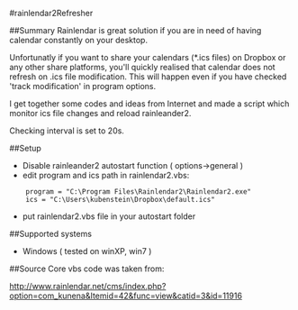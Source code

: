 #rainlendar2Refresher

##Summary
Rainlendar is great solution if you are in need of having calendar constantly on your desktop.

Unfortunatly if you want to share your calendars (*.ics files) on Dropbox or any other share platforms, you'll quickly realised that calendar does not refresh on .ics file modification. This will happen even if you have checked 'track modification' in program options.

I get together some codes and ideas from Internet and made a script which monitor ics file changes and reload rainleander2.

Checking interval is set to 20s.

##Setup
* Disable rainleander2 autostart function ( options->general )
* edit program and ics path in rainlendar2.vbs:

```
    program = "C:\Program Files\Rainlendar2\Rainlendar2.exe"
    ics = "C:\Users\kubenstein\Dropbox\default.ics"
```

* put rainlendar2.vbs file in your autostart folder

##Supported systems
* Windows ( tested on winXP, win7 )


##Source
Core vbs code was taken from:

http://www.rainlendar.net/cms/index.php?option=com_kunena&Itemid=42&func=view&catid=3&id=11916
